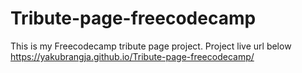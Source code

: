 # Tribute-page-freecodecamp
This is my Freecodecamp tribute page project.
Project live url below
https://yakubrangja.github.io/Tribute-page-freecodecamp/
